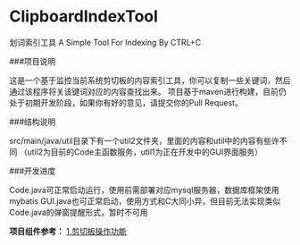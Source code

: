 # ClipboardIndexTool
划词索引工具    A Simple Tool For Indexing By CTRL+C 

###项目说明

这是一个基于监控当前系统剪切板的内容索引工具，你可以复制一些关键词，然后通过该程序将关该键词对应的内容查找出来。
项目基于maven进行构建，目前仍处于初期开发阶段，如果你有好的意见，请提交你的Pull Request。

###结构说明

src/main/java/util目录下有一个util2文件夹，里面的内容和util中的内容有些许不同
（util2为目前的Code主函数服务，util1为正在开发中的GUI界面服务）

###开发进度

Code.java可正常启动运行，使用前需部署对应mysql服务器，数据库框架使用mybatis
GUI.java也可正常启动，使用方式和C大同小异，但目前无法实现类似Code.java的弹窗提醒形式，暂时不可用


**项目组件参考：**
[1.剪切板操作功能 ](https://blog.csdn.net/xietansheng/article/details/70478266 "1.剪切板操作功能 ")
